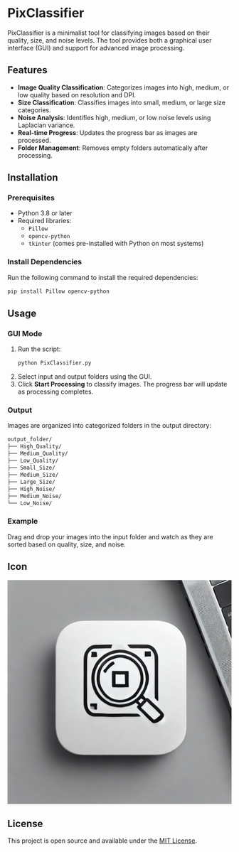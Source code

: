 
# PixClassifier

PixClassifier is a minimalist tool for classifying images based on their quality, size, and noise levels. The tool provides both a graphical user interface (GUI) and support for advanced image processing.

## Features

- **Image Quality Classification**: Categorizes images into high, medium, or low quality based on resolution and DPI.
- **Size Classification**: Classifies images into small, medium, or large size categories.
- **Noise Analysis**: Identifies high, medium, or low noise levels using Laplacian variance.
- **Real-time Progress**: Updates the progress bar as images are processed.
- **Folder Management**: Removes empty folders automatically after processing.

## Installation

### Prerequisites
- Python 3.8 or later
- Required libraries:
  - `Pillow`
  - `opencv-python`
  - `tkinter` (comes pre-installed with Python on most systems)

### Install Dependencies
Run the following command to install the required dependencies:
```bash
pip install Pillow opencv-python
```

## Usage

### GUI Mode
1. Run the script:
   ```bash
   python PixClassifier.py
   ```
2. Select input and output folders using the GUI.
3. Click **Start Processing** to classify images. The progress bar will update as processing completes.

### Output
Images are organized into categorized folders in the output directory:
```
output_folder/
├── High_Quality/
├── Medium_Quality/
├── Low_Quality/
├── Small_Size/
├── Medium_Size/
├── Large_Size/
├── High_Noise/
├── Medium_Noise/
└── Low_Noise/
```

### Example
Drag and drop your images into the input folder and watch as they are sorted based on quality, size, and noise.

## Icon
![PixClassifier Icon](assets/icon.png)

## License
This project is open source and available under the [MIT License](LICENSE).
